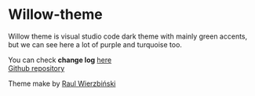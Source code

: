 # Willow-theme

Willow theme is visual studio code dark theme with mainly green accents, but we can see here a lot of purple and turquoise too.

You can check **change log** [here](CHANGELOG.md)  
[Github repository](https://github.com/Wierzba13/willow-theme)

Theme make by [Raul Wierzbiński](https://github.com/Wierzba13)
